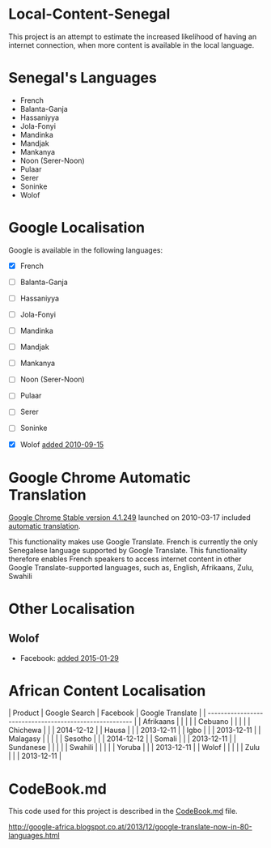 # Local-Content-Senegal

This project is an attempt to estimate the increased likelihood of having an internet connection, when more content is available in the local language.

# Senegal's Languages

 - French
 - Balanta-Ganja
 - Hassaniyya
 - Jola-Fonyi
 - Mandinka
 - Mandjak
 - Mankanya
 - Noon (Serer-Noon)
 - Pulaar
 - Serer
 - Soninke
 - Wolof
 

# Google Localisation

Google is available in the following languages:

 - [x] French
 - [ ] Balanta-Ganja
 - [ ] Hassaniyya
 - [ ] Jola-Fonyi
 - [ ] Mandinka
 - [ ] Mandjak
 - [ ] Mankanya
 - [ ] Noon (Serer-Noon)
 - [ ] Pulaar
 - [ ] Serer
 - [ ] Soninke
 - [x] Wolof [added 2010-09-15](http://google-africa.blogspot.ch/2010/09/seet-ko-ci-google-google-search-now.html)


# Google Chrome Automatic Translation

[Google Chrome Stable version 4.1.249](http://googlechromereleases.blogspot.com/2010/03/stable-channel-update.html) launched on 2010-03-17 included [automatic translation](https://googleblog.blogspot.com/2010/03/brabhsalai-greasain-ilteangach-or.html).

This functionality makes use Google Translate.
French is currently the only Senegalese language supported by Google Translate.
This functionality therefore enables French speakers to access internet content in other Google Translate-supported languages,
such as, English, Afrikaans, Zulu, Swahili


# Other Localisation

## Wolof

 - Facebook: [added 2015-01-29](https://www.facebook.com/FacebookTranslationsTeam/posts/827690463944420)


# African Content Localisation


| Product   | Google Search | Facebook | Google Translate | 
| ------------------------------------------------------- |
| Afrikaans |               |          |                  |
| Cebuano   |               |          |                  |
| Chichewa  |               |          | 2014-12-12       |
| Hausa     |               |          | 2013-12-11       |
| Igbo      |               |          | 2013-12-11       |
| Malagasy  |               |          |                  |
| Sesotho   |               |          | 2014-12-12       |
| Somali    |               |          | 2013-12-11       |
| Sundanese |               |          |                  |
| Swahili   |               |          |                  |
| Yoruba    |               |          | 2013-12-11       |
| Wolof     |               |          |                  |
| Zulu      |               |          | 2013-12-11       |

# CodeBook.md

This code used for this project is described in the [CodeBook.md](/CodeBook.md) file.





http://google-africa.blogspot.co.at/2013/12/google-translate-now-in-80-languages.html
